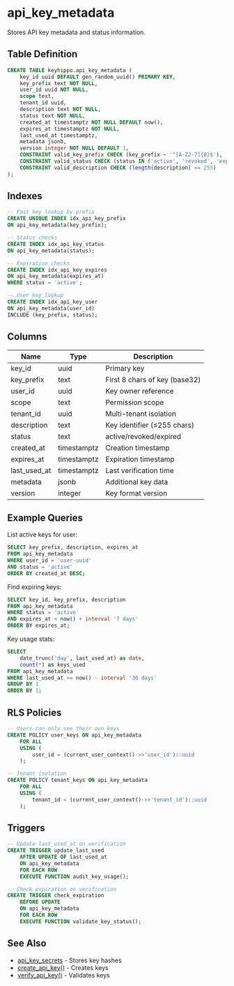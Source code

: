 # api_key_metadata

Stores API key metadata and status information.

## Table Definition

```sql
CREATE TABLE keyhippo.api_key_metadata (
    key_id uuid DEFAULT gen_random_uuid() PRIMARY KEY,
    key_prefix text NOT NULL,
    user_id uuid NOT NULL,
    scope text,
    tenant_id uuid,
    description text NOT NULL,
    status text NOT NULL,
    created_at timestamptz NOT NULL DEFAULT now(),
    expires_at timestamptz NOT NULL,
    last_used_at timestamptz,
    metadata jsonb,
    version integer NOT NULL DEFAULT 1,
    CONSTRAINT valid_key_prefix CHECK (key_prefix ~ '^[A-Z2-7]{8}$'),
    CONSTRAINT valid_status CHECK (status IN ('active', 'revoked', 'expired')),
    CONSTRAINT valid_description CHECK (length(description) <= 255)
);
```

## Indexes

```sql
-- Fast key lookup by prefix
CREATE UNIQUE INDEX idx_api_key_prefix 
ON api_key_metadata(key_prefix);

-- Status checks
CREATE INDEX idx_api_key_status 
ON api_key_metadata(status);

-- Expiration checks
CREATE INDEX idx_api_key_expires 
ON api_key_metadata(expires_at) 
WHERE status = 'active';

-- User key lookup
CREATE INDEX idx_api_key_user 
ON api_key_metadata(user_id) 
INCLUDE (key_prefix, status);
```

## Columns

| Name | Type | Description |
|------|------|-------------|
| key_id | uuid | Primary key |
| key_prefix | text | First 8 chars of key (base32) |
| user_id | uuid | Key owner reference |
| scope | text | Permission scope |
| tenant_id | uuid | Multi-tenant isolation |
| description | text | Key identifier (≤255 chars) |
| status | text | active/revoked/expired |
| created_at | timestamptz | Creation timestamp |
| expires_at | timestamptz | Expiration timestamp |
| last_used_at | timestamptz | Last verification time |
| metadata | jsonb | Additional key data |
| version | integer | Key format version |

## Example Queries

List active keys for user:
```sql
SELECT key_prefix, description, expires_at
FROM api_key_metadata
WHERE user_id = 'user-uuid'
AND status = 'active'
ORDER BY created_at DESC;
```

Find expiring keys:
```sql
SELECT key_id, key_prefix, description
FROM api_key_metadata
WHERE status = 'active'
AND expires_at < now() + interval '7 days'
ORDER BY expires_at;
```

Key usage stats:
```sql
SELECT 
    date_trunc('day', last_used_at) as date,
    count(*) as keys_used
FROM api_key_metadata
WHERE last_used_at >= now() - interval '30 days'
GROUP BY 1
ORDER BY 1;
```

## RLS Policies

```sql
-- Users can only see their own keys
CREATE POLICY user_keys ON api_key_metadata
    FOR ALL
    USING (
        user_id = (current_user_context()->>'user_id')::uuid
    );

-- Tenant isolation
CREATE POLICY tenant_keys ON api_key_metadata
    FOR ALL
    USING (
        tenant_id = (current_user_context()->>'tenant_id')::uuid
    );
```

## Triggers

```sql
-- Update last_used_at on verification
CREATE TRIGGER update_last_used
    AFTER UPDATE OF last_used_at
    ON api_key_metadata
    FOR EACH ROW
    EXECUTE FUNCTION audit_key_usage();

-- Check expiration on verification
CREATE TRIGGER check_expiration
    BEFORE UPDATE
    ON api_key_metadata
    FOR EACH ROW
    EXECUTE FUNCTION validate_key_status();
```

## See Also

- [api_key_secrets](api_key_secrets.md) - Stores key hashes
- [create_api_key()](../functions/create_api_key.md) - Creates keys
- [verify_api_key()](../functions/verify_api_key.md) - Validates keys